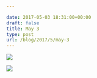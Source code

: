 ```yaml
---

date: 2017-05-03 18:31:00+00:00
draft: false
title: May 3
type: post
url: /blog/2017/5/may-3
---
```




  
   ![](/images/2017-05-03-20175may-3/IMG_1031.jpg)

  

  
   ![](/images/2017-05-03-20175may-3/20170503-DSCF6423.jpg)

  


